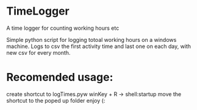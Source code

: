 # TimeLogger
A time logger for counting working hours etc

Simple python script for logging totoal working hours on a windows machine.
Logs to csv the first activity time and last one on each day, with new csv for every month.

# Recomended usage:
create shortcut to logTimes.pyw
winKey + R -> shell:startup
move the shortcut to the poped up folder
enjoy (:
